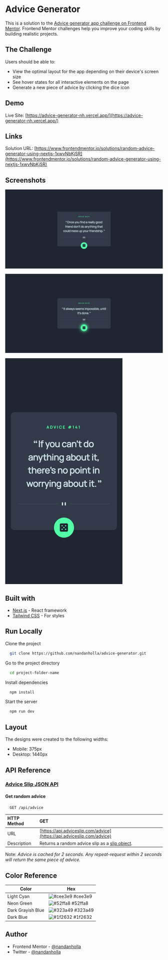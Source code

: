 # Advice Generator

This is a solution to the [Advice generator app challenge on Frontend Mentor](https://www.frontendmentor.io/challenges/advice-generator-app-QdUG-13db). Frontend Mentor challenges help you improve your coding skills by building realistic projects.

## The Challenge

Users should be able to:

- View the optimal layout for the app depending on their device's screen size
- See hover states for all interactive elements on the page
- Generate a new piece of advice by clicking the dice icon

## Demo

Live Site: [https://advice-generator-nh.vercel.app/](https://advice-generator-nh.vercel.app/)

## Links

Solution URL: [https://www.frontendmentor.io/solutions/random-advice-generator-using-nextjs-1xwvNbKjSR](https://www.frontendmentor.io/solutions/random-advice-generator-using-nextjs-1xwvNbKjSR)

## Screenshots

![Desktop Screenshot](/assets/desktop.png "Desktop Screenshot")

![Active State](/assets/active.png "Active state")

![Mobile Screenshot](/assets/mobile.png "Mobile Screenshot")

## Built with

- [Next.js](https://nextjs.org/) - React framework
- [Tailwind CSS](https://tailwindcss.com/) - For styles

## Run Locally

Clone the project

```bash
  git clone https://github.com/nandanholla/advice-generator.git
```

Go to the project directory

```bash
  cd project-folder-name
```

Install dependencies

```bash
  npm install
```

Start the server

```bash
  npm run dev
```

## Layout

The designs were created to the following widths:

- Mobile: 375px
- Desktop: 1440px
## API Reference

### [Advice Slip JSON API](https://api.adviceslip.com/)

#### Get random advice

```http
  GET /api/advice
```

| HTTP Method | GET   |
| :-------- | :------- | 
| URL | [https://api.adviceslip.com/advice](https://api.adviceslip.com/advice) |
| Description | Returns a random advice slip as a [slip object](https://api.adviceslip.com/#object-slip). |

Note: _Advice is cached for 2 seconds. Any repeat-request within 2 seconds will return the same piece of advice._

## Color Reference

| Color             | Hex                                                                |
| ----------------- | ------------------------------------------------------------------ |
| Light Cyan | ![#cee3e9](https://via.placeholder.com/10/cee3e9?text=+) #cee3e9 |
| Neon Green | ![#52ffa8](https://via.placeholder.com/10/52ffa8?text=+) #52ffa8 |
| Dark Grayish Blue | ![#323a49](https://via.placeholder.com/10/323a49?text=+) #323a49 |
| Dark Blue | ![#1f2632](https://via.placeholder.com/10/1f2632?text=+) #1f2632 |

## Author

- Frontend Mentor - [@nandanholla](https://www.frontendmentor.io/profile/nandanholla)
- Twitter - [@nandanholla](https://www.twitter.com/nandanholla)
